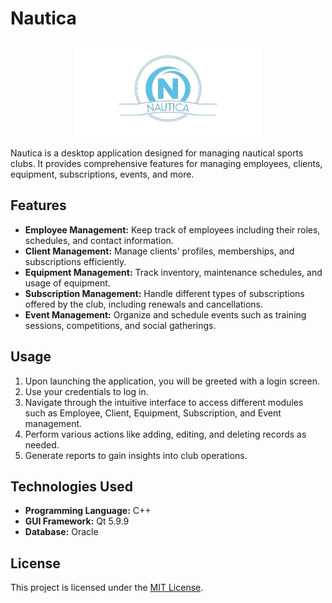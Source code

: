 # Nautica

<p align="center">
  <img src="img/logo.png" width="300">
</p>

Nautica is a desktop application designed for managing nautical sports clubs. It provides comprehensive features for managing employees, clients, equipment, subscriptions, events, and more.

## Features

- **Employee Management:** Keep track of employees including their roles, schedules, and contact information.
- **Client Management:** Manage clients' profiles, memberships, and subscriptions efficiently.
- **Equipment Management:** Track inventory, maintenance schedules, and usage of equipment.
- **Subscription Management:** Handle different types of subscriptions offered by the club, including renewals and cancellations.
- **Event Management:** Organize and schedule events such as training sessions, competitions, and social gatherings.

## Usage

1. Upon launching the application, you will be greeted with a login screen.
2. Use your credentials to log in.
3. Navigate through the intuitive interface to access different modules such as Employee, Client, Equipment, Subscription, and Event management.
4. Perform various actions like adding, editing, and deleting records as needed.
5. Generate reports to gain insights into club operations.

## Technologies Used

- **Programming Language:** C++
- **GUI Framework:** Qt 5.9.9
- **Database:** Oracle

## License

This project is licensed under the [MIT License](LICENSE).
